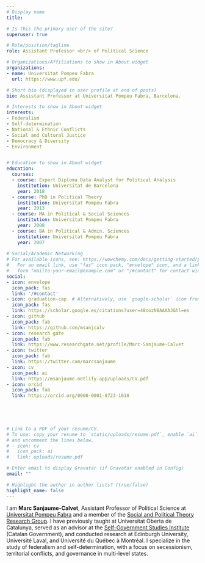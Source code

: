 ```yaml
---
# Display name
title:

# Is this the primary user of the site?
superuser: true

# Role/position/tagline
role: Assistant Professor <br/> of Political Science

# Organizations/Affiliations to show in About widget
organizations:
- name: Universitat Pompeu Fabra
  url: https://www.upf.edu/

# Short bio (displayed in user profile at end of posts)
bio: Assistant Professor at Universitat Pompeu Fabra, Barcelona.

# Interests to show in About widget
interests:
- Federalism
- Self-determination
- National & Ethnic Conflicts
- Social and Cultural Justice
- Democracy & Diversity
- Environment


# Education to show in About widget
education:
  courses:
  - course: Expert Diploma Data Analyst for Political Analysis
    institution: Universitat de Barcelona
    year: 2018
  - course: PhD in Political Theory
    institution: Universitat Pompeu Fabra
    year: 2013
  - course: MA in Political & Social Sciences
    institution: Universitat Pompeu Fabra
    year: 2008
  - course: BA in Political & Admin. Sciences
    institution: Universitat Pompeu Fabra
    year: 2007
    
# Social/Academic Networking
# For available icons, see: https://wowchemy.com/docs/getting-started/page-builder/#icons
#   For an email link, use "fas" icon pack, "envelope" icon, and a link in the
#   form "mailto:your-email@example.com" or "/#contact" for contact widget.
social:
- icon: envelope
  icon_pack: fas
  link: '/#contact'
- icon: graduation-cap  # Alternatively, use `google-scholar` icon from `ai` icon pack
  icon_pack: fas
  link: https://scholar.google.es/citations?user=48oozN8AAAAJ&hl=es
- icon: github
  icon_pack: fab
  link: https://github.com/msanjcalv
- icon: research gate
  icon_pack: fab
  link: https://www.researchgate.net/profile/Marc-Sanjaume-Calvet
- icon: twitter
  icon_pack: fab
  link: https://twitter.com/marcsanjaume
- icon: cv
  icon_pack: ai
  link: https://msanjaume.netlify.app/uploads/CV.pdf 
- icon: orcid
  icon_pack: fab
  link: https://orcid.org/0000-0001-8723-1618 
  
  



# Link to a PDF of your resume/CV.
# To use: copy your resume to `static/uploads/resume.pdf`, enable `ai` icons in `params.toml`, 
# and uncomment the lines below.
# - icon: cv
#   icon_pack: ai
#   link: uploads/resume.pdf

# Enter email to display Gravatar (if Gravatar enabled in Config)
email: ""

# Highlight the author in author lists? (true/false)
highlight_name: false
---
```


I am **Marc Sanjaume-Calvet**, Assistant Professor of Political Science at [Universitat Pompeu Fabra](https://www.upf.edu/web/politiques) and a member of the [Social and Political Theory Research Group](https://www.upf.edu/web/sptg). I have previously taught at Universitat Oberta de Catalunya, served as an advisor at the [Self-Government Studies Institute](https://presidencia.gencat.cat/ca/ambits_d_actuacio/desenvolupament_autogovern/institut-destudis-autogovern/index.html#googtrans(ca|en)) (Catalan Government), and conducted research at Edinburgh University, Université Laval, and Université du Québec à Montréal. I specialize in the study of federalism and self-determination, with a focus on secessionism, territorial conflicts, and governance in multi-level states. 

